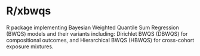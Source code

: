 # R/xbwqs
R package implementing Bayesian Weighted Quantile Sum Regression (BWQS) models and their variants including: Dirichlet BWQS (DBWQS) for compositional outcomes, and Hierarchical BWQS (HBWQS) for cross-cohort exposure mixtures.

